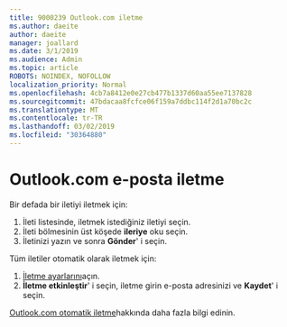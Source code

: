 ```yaml
---
title: 9000239 Outlook.com iletme
ms.author: daeite
author: daeite
manager: joallard
ms.date: 3/1/2019
ms.audience: Admin
ms.topic: article
ROBOTS: NOINDEX, NOFOLLOW
localization_priority: Normal
ms.openlocfilehash: 4cb7a8412e0e27cb477b1337d60aa55ee7137828
ms.sourcegitcommit: 47bdacaa8fcfce06f159a7ddbc114f2d1a70bc2c
ms.translationtype: MT
ms.contentlocale: tr-TR
ms.lasthandoff: 03/02/2019
ms.locfileid: "30364880"
---
```

# <a name="forwarding-email-in-outlookcom"></a>Outlook.com e-posta iletme

Bir defada bir iletiyi iletmek için:

1. İleti listesinde, iletmek istediğiniz iletiyi seçin.
2. İleti bölmesinin üst köşede **ileriye** oku seçin.
3. İletinizi yazın ve sonra **Gönder**' i seçin.

Tüm iletiler otomatik olarak iletmek için:

1. [İletme ayarlarını](https://outlook.live.com/mail/options/mail/forwarding/forwardingOption)açın.
2. **İletme etkinleştir**' i seçin, iletme girin e-posta adresinizi ve **Kaydet**' i seçin.

[Outlook.com otomatik iletme](https://support.office.com/article/6246987c-6c8f-4144-b255-14fc07007dad)hakkında daha fazla bilgi edinin.